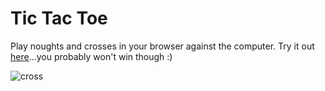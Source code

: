 # Tic Tac Toe
Play noughts and crosses in your browser against the computer.  Try it out [here](https://codepen.io/minobino/pen/OmKGZp)...you probably won't win though :)

![cross](https://raw.githubusercontent.com/hanamin/FCC-Projects/master/Take%20Home%20Projects/Tic%20Tac%20Toe/images/screenshot.PNG)
